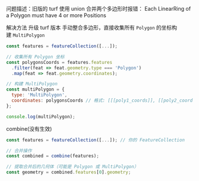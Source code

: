 问题描述：旧版的 turf 使用 union 合并两个多边形时报错：
Each LinearRing of a Polygon must have 4 or more Positions

解决方法
升级 turf 版本
手动整合多边形，直接收集所有 `Polygon` 的坐标构建 `MultiPolygon`

```js
const features = featureCollection([...]); 

// 收集所有 Polygon 坐标
const polygonsCoords = features.features
  .filter(feat => feat.geometry.type === 'Polygon')
  .map(feat => feat.geometry.coordinates);

// 构建 MultiPolygon
const multiPolygon = {
  type: 'MultiPolygon',
  coordinates: polygonsCoords // 格式: [[[poly1_coords]], [[poly2_coords]], ...]
};

console.log(multiPolygon);
```

combine(没有生效)
```js
const features = featureCollection([...]); // 你的 FeatureCollection

// 合并操作
const combined = combine(features);

// 提取合并后的几何体（可能是 Polygon 或 MultiPolygon）
const geometry = combined.features[0].geometry;
```


